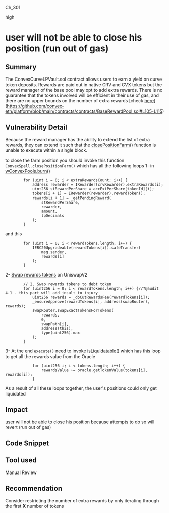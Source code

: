 Ch_301

high

# user will not be able to close his position (run out of gas)

## Summary
The ConvexCurveLPVault.sol contract allows users to earn a yield on curve token deposits. Rewards are paid out in native CRV and CVX tokens but the reward manager of the base pool may opt to add extra rewards.
There is no guarantee that the tokens involved will be efficient in their use of gas, and there are no upper bounds on the number of extra rewards [check [here]()](https://github.com/convex-eth/platform/blob/main/contracts/contracts/BaseRewardPool.sol#L105-L115)

## Vulnerability Detail
Because the reward manager has the ability to extend the list of extra rewards, they can extend it such that the [closePositionFarm()](https://github.com/sherlock-audit/2023-04-blueberry/blob/main/blueberry-core/contracts/spell/ConvexSpell.sol#L147-L230) function is unable to execute within a single block.

to close the farm position you should invoke this  function `ConvexSpell.closePositionFarm()` which has all the following loops
1- in [wConvexPools.burn()](https://github.com/sherlock-audit/2023-04-blueberry/blob/main/blueberry-core/contracts/wrapper/WConvexPools.sol#L153-L163)
```solidity
        for (uint i = 0; i < extraRewardsCount; i++) {
            address rewarder = IRewarder(crvRewarder).extraRewards(i);
            uint256 stRewardPerShare = accExtPerShare[tokenId][i];
            tokens[i + 1] = IRewarder(rewarder).rewardToken();
            rewards[i + 1] = _getPendingReward(
                stRewardPerShare,
                rewarder,
                amount,
                lpDecimals
            );
        }
```
and this 
```solidity
        for (uint i = 0; i < rewardTokens.length; i++) {
            IERC20Upgradeable(rewardTokens[i]).safeTransfer(
                msg.sender,
                rewards[i]
            );
        }
```
2- [Swap rewards tokens](https://github.com/sherlock-audit/2023-04-blueberry/blob/main/blueberry-core/contracts/spell/ConvexSpell.sol#L170-L181) on UniswapV2
```solidity
        // 2. Swap rewards tokens to debt token
        for (uint256 i = 0; i < rewardTokens.length; i++) {//?@audit 4.1 - this part will add insult to injury 
            uint256 rewards = _doCutRewardsFee(rewardTokens[i]);
            _ensureApprove(rewardTokens[i], address(swapRouter), rewards);
            swapRouter.swapExactTokensForTokens(
                rewards,
                0,
                swapPath[i],
                address(this),
                type(uint256).max
            );
        }
```
3- At the end `execute()` need to invoke [isLiquidatable()](https://github.com/sherlock-audit/2023-04-blueberry/blob/main/blueberry-core/contracts/BlueBerryBank.sol#L411-L413) which has this loop to get all the rewards value from the Oracle
```solidity
            for (uint256 i; i < tokens.length; i++) {
                rewardsValue += oracle.getTokenValue(tokens[i], rewards[i]);
            }
```
 As a result of all these loops together, the user's positions could only get liquidated 

## Impact
user will not be able to close his position because attempts to do so will revert (run out of gas)

## Code Snippet

## Tool used

Manual Review

## Recommendation
Consider restricting the number of extra rewards by only iterating through the first **X** number of tokens